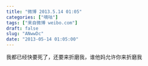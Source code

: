 ```yaml
---
title: "微博 2013.5.14 01:05"
categories: ["嘀咕"]
tags: ["来自微博 weibo.com"]
draft: false
slug: "ANwwDc"
date: "2013-05-14 01:05:00"
---
```


<p>我都已经快要死了，还要来折磨我，谁他妈允许你来折磨我 ​​​​</p>
